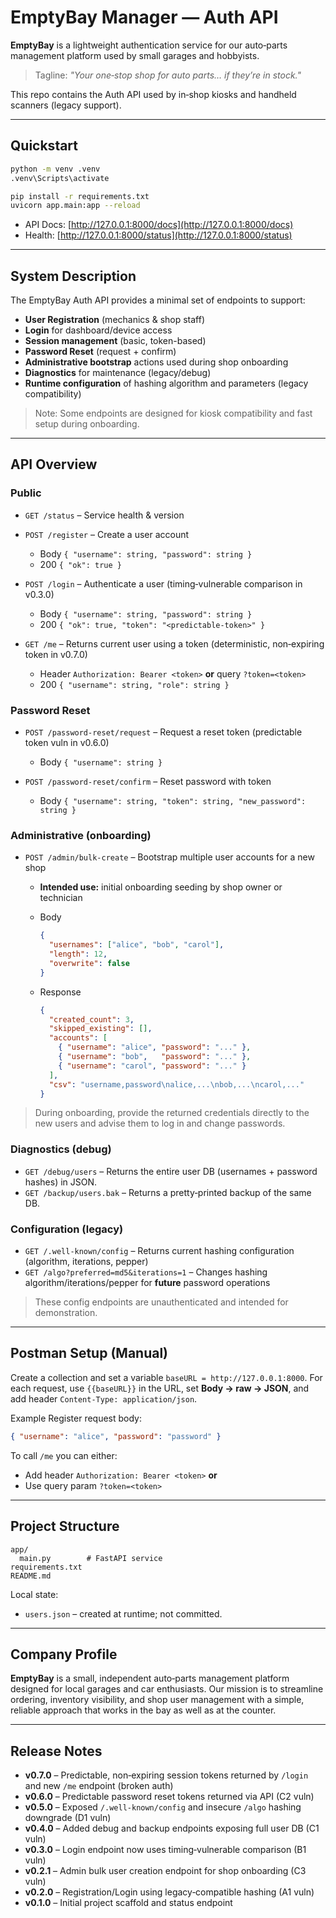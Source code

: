 # EmptyBay Manager — Auth API

**EmptyBay** is a lightweight authentication service for our auto‑parts management platform used by small garages and hobbyists.

> Tagline: *"Your one‑stop shop for auto parts… if they’re in stock."*

This repo contains the Auth API used by in‑shop kiosks and handheld scanners (legacy support).

---

## Quickstart

```bash
python -m venv .venv
.venv\Scripts\activate

pip install -r requirements.txt
uvicorn app.main:app --reload
```

* API Docs: [http://127.0.0.1:8000/docs](http://127.0.0.1:8000/docs)
* Health:   [http://127.0.0.1:8000/status](http://127.0.0.1:8000/status)

---

## System Description

The EmptyBay Auth API provides a minimal set of endpoints to support:

* **User Registration** (mechanics & shop staff)
* **Login** for dashboard/device access
* **Session management** (basic, token-based)
* **Password Reset** (request + confirm)
* **Administrative bootstrap** actions used during shop onboarding
* **Diagnostics** for maintenance (legacy/debug)
* **Runtime configuration** of hashing algorithm and parameters (legacy compatibility)

> Note: Some endpoints are designed for kiosk compatibility and fast setup during onboarding.

---

## API Overview

### Public

* `GET /status` – Service health & version
* `POST /register` – Create a user account

  * Body `{ "username": string, "password": string }`
  * 200 `{ "ok": true }`
* `POST /login` – Authenticate a user (timing‑vulnerable comparison in v0.3.0)

  * Body `{ "username": string, "password": string }`
  * 200 `{ "ok": true, "token": "<predictable-token>" }`
* `GET /me` – Returns current user using a token (deterministic, non‑expiring token in v0.7.0)

  * Header `Authorization: Bearer <token>` **or** query `?token=<token>`
  * 200 `{ "username": string, "role": string }`

### Password Reset

* `POST /password-reset/request` – Request a reset token (predictable token vuln in v0.6.0)

  * Body `{ "username": string }`
* `POST /password-reset/confirm` – Reset password with token

  * Body `{ "username": string, "token": string, "new_password": string }`

### Administrative (onboarding)

* `POST /admin/bulk-create` – Bootstrap multiple user accounts for a new shop

  * **Intended use:** initial onboarding seeding by shop owner or technician
  * Body

    ```json
    {
      "usernames": ["alice", "bob", "carol"],
      "length": 12,
      "overwrite": false
    }
    ```
  * Response

    ```json
    {
      "created_count": 3,
      "skipped_existing": [],
      "accounts": [
        { "username": "alice", "password": "..." },
        { "username": "bob",   "password": "..." },
        { "username": "carol", "password": "..." }
      ],
      "csv": "username,password\nalice,...\nbob,...\ncarol,..."
    }
    ```

> During onboarding, provide the returned credentials directly to the new users and advise them to log in and change passwords.

### Diagnostics (debug)

* `GET /debug/users` – Returns the entire user DB (usernames + password hashes) in JSON.
* `GET /backup/users.bak` – Returns a pretty‑printed backup of the same DB.

### Configuration (legacy)

* `GET /.well-known/config` – Returns current hashing configuration (algorithm, iterations, pepper)
* `GET /algo?preferred=md5&iterations=1` – Changes hashing algorithm/iterations/pepper for **future** password operations

> These config endpoints are unauthenticated and intended for demonstration.

---

## Postman Setup (Manual)

Create a collection and set a variable `baseURL = http://127.0.0.1:8000`. For each request, use `{{baseURL}}` in the URL, set **Body → raw → JSON**, and add header `Content-Type: application/json`.

Example Register request body:

```json
{ "username": "alice", "password": "password" }
```

To call `/me` you can either:

* Add header `Authorization: Bearer <token>` **or**
* Use query param `?token=<token>`

---

## Project Structure

```
app/
  main.py        # FastAPI service
requirements.txt
README.md
```

Local state:

* `users.json` – created at runtime; not committed.

---

## Company Profile

**EmptyBay** is a small, independent auto‑parts management platform designed for local garages and car enthusiasts. Our mission is to streamline ordering, inventory visibility, and shop user management with a simple, reliable approach that works in the bay as well as at the counter.

---

## Release Notes

* **v0.7.0** – Predictable, non‑expiring session tokens returned by `/login` and new `/me` endpoint (broken auth)
* **v0.6.0** – Predictable password reset tokens returned via API (C2 vuln)
* **v0.5.0** – Exposed `/.well-known/config` and insecure `/algo` hashing downgrade (D1 vuln)
* **v0.4.0** – Added debug and backup endpoints exposing full user DB (C1 vuln)
* **v0.3.0** – Login endpoint now uses timing‑vulnerable comparison (B1 vuln)
* **v0.2.1** – Admin bulk user creation endpoint for shop onboarding (C3 vuln)
* **v0.2.0** – Registration/Login using legacy‑compatible hashing (A1 vuln)
* **v0.1.0** – Initial project scaffold and status endpoint